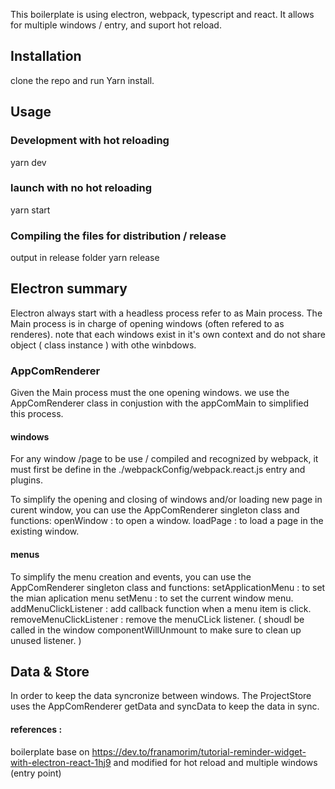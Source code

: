 This boilerplate is using electron, webpack, typescript and react.
It allows for multiple windows / entry, and suport hot reload.

## Installation
clone the repo and run Yarn install.


## Usage
### Development with hot reloading
yarn dev

### launch with no hot reloading
yarn start

### Compiling the files for distribution / release
output in release folder
yarn release

## Electron summary
Electron always start with a headless process refer to as Main process.
The Main process is in charge of opening windows (often refered to as renderes).
note that each windows exist in it's own context and do not share object ( class instance ) with othe winbdows.

### AppComRenderer
Given the Main process must the one opening windows.
we use the AppComRenderer class in conjustion with the appComMain to simplified this process.

#### windows
For any window /page to be use / compiled and recognized by webpack, 
it must first be define in the ./webpackConfig/webpack.react.js entry and plugins.

To simplify the opening and closing of windows and/or loading new page in curent window,
you can use the AppComRenderer singleton class and functions:
openWindow : to open a window.
loadPage : to load a page in the existing window.

#### menus
To simplify the menu creation and events, 
you can use the AppComRenderer singleton class and functions:
setApplicationMenu : to set the mian aplication menu
setMenu : to set the current window menu.
addMenuClickListener : add callback function when a menu item is click.
removeMenuClickListener : remove the menuCLick listener. ( shoudl be called in the window componentWillUnmount to make sure to clean up unused listener. ) 

## Data & Store
In order to keep the data syncronize between windows.
The ProjectStore uses the AppComRenderer getData and syncData to keep the data in sync.

#### references :
boilerplate base on https://dev.to/franamorim/tutorial-reminder-widget-with-electron-react-1hj9
and modified for hot reload and multiple windows (entry point)